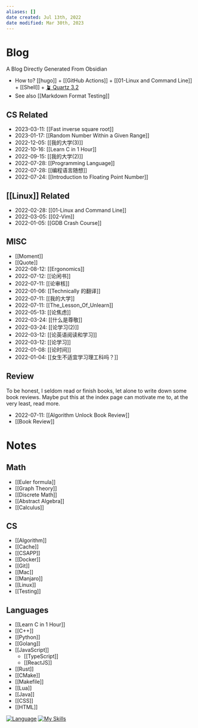 ```yaml
---
aliases: []
date created: Jul 13th, 2022
date modified: Mar 30th, 2023
---
```


# Blog
A Blog Directly Generated From Obsidian
- How to? [[hugo]] + [[GitHub Actions]] + [[01-Linux and Command Line]] + [[Shell]] + [🪴 Quartz 3.2](https://quartz.jzhao.xyz/)
- See also [[Markdown Format Testing]]

## CS Related
- 2023-03-11: [[Fast inverse square root]]
- 2023-01-17: [[Random Number Within a Given Range]]
- 2022-12-05: [[我的大学(3)]]
- 2022-10-16: [[Learn C in 1 Hour]]
- 2022-09-15: [[我的大学(2)]]
- 2022-07-28: [[Programming Language]]
- 2022-07-28: [[编程语言随想]]
- 2022-07-24: [[Introduction to Floating Point Number]]

## [[Linux]] Related
- 2022-02-28: [[01-Linux and Command Line]]
- 2022-03-05: [[02-Vim]]
- 2022-01-05: [[GDB Crash Course]]

## MISC
- [[Moment]]
- [[Quote]]
- 2022-08-12: [[Ergonomics]]
- 2022-07-12: [[论闲书]]
- 2022-07-11: [[论审核]]
- 2022-01-06: [[Technically 的翻译]]
- 2022-07-11: [[我的大学]]
- 2022-07-11: [[The_Lesson_Of_Unlearn]]
- 2022-05-13: [[论焦虑]]
- 2022-03-24: [[什么是尊敬]]
- 2022-03-24: [[论学习(2)]]
- 2022-03-12: [[论英语阅读和学习]]
- 2022-03-12: [[论学习]]
- 2022-01-08: [[论时间]]
- 2022-01-04: [[女生不适宜学习理工科吗？]]

## Review
To be honest, I seldom read or finish books, let alone to write down some book reviews. Maybe put this at the index page can motivate me to, at the very least, read more.
- 2022-07-11: [[Algorithm Unlock Book Review]]
- [[Book Review]]

# Notes

## Math
- [[Euler formula]]
- [[Graph Theory]]
- [[Discrete Math]]
- [[Abstract Algebra]]
- [[Calculus]]

## CS
- [[Algorithm]]
- [[Cache]]
- [[CSAPP]]
- [[Docker]]
- [[Git]]
- [[Mac]]
- [[Manjaro]]
- [[Linux]]
- [[Testing]]

## Languages
- [[Learn C in 1 Hour]]
- [[C++]]
- [[Python]]
- [[Golang]]
- [[JavaScript]]
	- [[TypeScript]]
	- [[ReactJS]]
- [[Rust]]
- [[CMake]]
- [[Makefile]]
- [[Lua]]
- [[Java]]
- [[CSS]]
- [[HTML]]

[![Language](https://skillicons.dev/icons?i=js,html,css,ts,react,rust,c,cpp,go,python,lua,java,bash)](https://skillicons.dev)
[![My Skills](https://skillicons.dev/icons?i=docker,ansible,cloudflare,git,github,linux)](https://skillicons.dev)